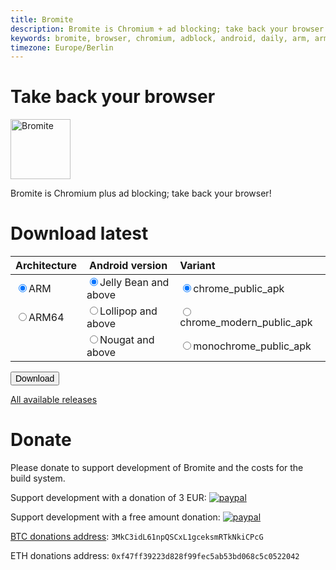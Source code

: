 ```yaml
---
title: Bromite
description: Bromite is Chromium + ad blocking; take back your browser
keywords: bromite, browser, chromium, adblock, android, daily, arm, arm64, 4.4, 5.0, 5.1, 6.0, 7.0, 7.1, 8.0, kitkat, lollipop, marshmallow, nougat, oreo, aroma, super, stock, full, mini, micro, nano, pico, tvstock
timezone: Europe/Berlin
---
```


<script type="text/javascript">
function radioClick(obj) {
	if (obj.name == 'arch') {
		if (obj.value == 'arm64') {
			document.getElementById('sdk_16').disabled = true;
			document.getElementById('sdk_21').disabled = true;
			document.getElementById('sdk_24').checked = true;

			document.getElementById('target_monochrome_public_apk').disabled = false;
			document.getElementById('target_chrome_public_apk').disabled = true;
			document.getElementById('target_chrome_modern_public_apk').disabled = true;
			document.getElementById('target_monochrome_public_apk').checked = true;
		} else {
			document.getElementById('sdk_16').disabled = false;
			document.getElementById('sdk_21').disabled = false;
			document.getElementById('target_chrome_public_apk').disabled = false;
			document.getElementById('target_chrome_modern_public_apk').disabled = false;
		}
	} else if (obj.name == 'sdk') {
		switch (obj.value) {
			case '16':
				document.getElementById('target_monochrome_public_apk').disabled = true;
				document.getElementById('target_chrome_modern_public_apk').disabled = true;
				document.getElementById('target_chrome_public_apk').checked = true;
				break;
			case '21':
				document.getElementById('target_monochrome_public_apk').disabled = true;
				document.getElementById('target_chrome_modern_public_apk').disabled = false;
				document.getElementById('target_chrome_modern_public_apk').checked = true;
				break;
			case '24':
				document.getElementById('target_monochrome_public_apk').disabled = false;
				document.getElementById('target_chrome_modern_public_apk').disabled = false;
				document.getElementById('target_monochrome_public_apk').checked = true;
				break;
			
		}
	}
}

var latest_release = '63.0.3235.2';
function doDownload() {
	var arch, target;

	var objs = document.getElementsByName('arch');
	for (var i = 0; i < objs.length; i++) {
		if (objs[i].checked) {
			arch = objs[i].value;
			break;
		}
	}
	objs = document.getElementsByName('target');
	for (var i = 0; i < objs.length; i++) {
		if (objs[i].checked) {
			target = objs[i].value;
			break;
		}
	}
	if (arch == '' || target == '')
		return;

	window.location.href = 'https://github.com/bromite/bromite/releases/download/' + latest_release + '/' + arch + '_' + target + '.apk';
}

</script>

# Take back your browser

<img src="https://www.bromite.org/android-icon-192x192.png" width="96" alt="Bromite" />

Bromite is Chromium plus ad blocking; take back your browser!

# Download latest

|Architecture	|Android version|Variant		|
|:---		|---		|:---			|
|<label for="arch_arm"><input onclick="radioClick(this)" value="arm" type="radio" name="arch" id="arch_arm" checked />ARM</label>		|<label for="sdk_16"><input onclick="radioClick(this)"  type="radio" name="sdk" id="sdk_16" value="16" checked />Jelly Bean and above</label>	|<label for="target_chrome_public_apk"><input onclick="radioClick(this)"  type="radio" name="target" id="target_chrome_public_apk" value="ChromePublic" checked />chrome_public_apk</label>	|
|<label for="arch_arm64"><input onclick="radioClick(this)" value="arm64" type="radio" name="arch" id="arch_arm64"/>ARM64</label>		|<label for="sdk_21"><input onclick="radioClick(this)"  type="radio" name="sdk" id="sdk_21" value="21" />Lollipop and above</label>	|<label for="target_chrome_modern_public_apk"><input onclick="radioClick(this)"  type="radio" name="target" id="target_chrome_modern_public_apk" value="ChromeModernPublic" />chrome_modern_public_apk</label>|
|		|<label for="sdk_24"><input onclick="radioClick(this)"  type="radio" name="sdk" id="sdk_24" value="24" />Nougat and above</label>	|<label for="target_monochrome_public_apk"><input onclick="radioClick(this)"  type="radio" name="target" id="target_monochrome_public_apk" value="MonochromePublic" />monochrome_public_apk</label>|

<input type="button" value="Download" onclick="doDownload()" style="font-size: 1em" />

[All available releases](https://github.com/bromite/bromite/releases)

# Donate

Please donate to support development of Bromite and the costs for the build system.

Support development with a donation of 3 EUR: [![paypal](https://www.paypalobjects.com/en_US/i/btn/btn_donate_LG.gif)](https://www.paypal.com/cgi-bin/webscr?cmd=_s-xclick&hosted_button_id=JP3XTQPVRNET2)

Support development with a free amount donation: [![paypal](https://www.paypalobjects.com/en_US/i/btn/btn_donate_LG.gif)](https://www.paypal.com/cgi-bin/webscr?cmd=_s-xclick&hosted_button_id=LC7Q6A3UAQPY8)

<a href="bitcoin:3MkC3idL61npQSCxL1gceksmRTkNkiCPcG">BTC donations address</a>: `3MkC3idL61npQSCxL1gceksmRTkNkiCPcG`

ETH donations address: `0xf47ff39223d828f99fec5ab53bd068c5c0522042`
